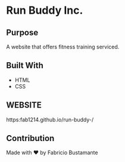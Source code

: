 # Run Buddy Inc.

## Purpose
A website that offers fitness training serviced.

## Built With
* HTML
* CSS

## WEBSITE
https:fab1214.github.io/run-buddy-/

## Contribution
Made with ❤️ by Fabricio Bustamante
